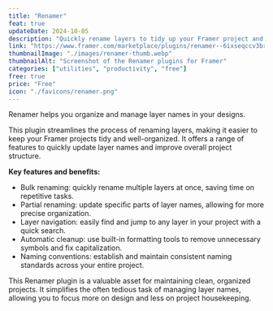 ```yaml
---
title: "Renamer"
feat: true
updateDate: 2024-10-05
description: "Quickly rename layers to tidy up your Framer project and easily find any layers."
link: "https://www.framer.com/marketplace/plugins/renamer--6ixseqccv3brndwg1sjoblxqu/?via=julesvcode"
thumbnailImage: "./images/renamer-thumb.webp"
thumbnailAlt: "Screenshot of the Renamer plugins for Framer"
categories: ["utilities", "productivity", "free"]
free: true
price: "Free"
icon: "./favicons/renamer.png"
---
```


Renamer helps you organize and manage layer names in your designs.

This plugin streamlines the process of renaming layers, making it easier to keep your Framer projects tidy and well-organized. It offers a range of features to quickly update layer names and improve overall project structure.

<b>Key features and benefits:</b>

- Bulk renaming: quickly rename multiple layers at once, saving time on repetitive tasks.
- Partial renaming: update specific parts of layer names, allowing for more precise organization.
- Layer navigation: easily find and jump to any layer in your project with a quick search.
- Automatic cleanup: use built-in formatting tools to remove unnecessary symbols and fix capitalization.
- Naming conventions: establish and maintain consistent naming standards across your entire project.

This Renamer plugin is a valuable asset for maintaining clean, organized projects. It simplifies the often tedious task of managing layer names, allowing you to focus more on design and less on project housekeeping.
